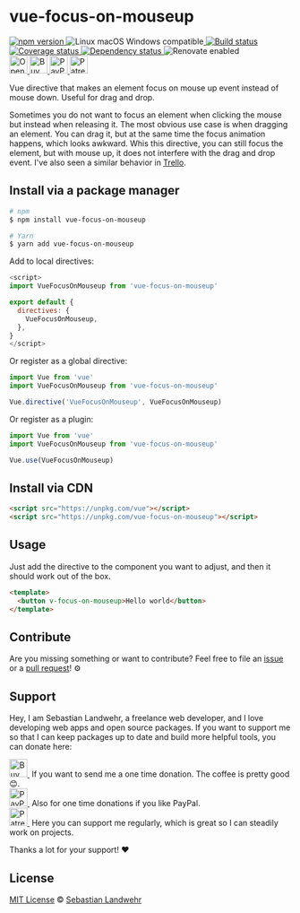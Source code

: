 <!-- TITLE/ -->
# vue-focus-on-mouseup
<!-- /TITLE -->

<!-- BADGES/ -->
  <p>
    <a href="https://npmjs.org/package/vue-focus-on-mouseup">
      <img
        src="https://img.shields.io/npm/v/vue-focus-on-mouseup.svg"
        alt="npm version"
      >
    </a><img src="https://img.shields.io/badge/os-linux%20%7C%C2%A0macos%20%7C%C2%A0windows-blue" alt="Linux macOS Windows compatible"><a href="https://github.com/dword-design/vue-focus-on-mouseup/actions">
      <img
        src="https://github.com/dword-design/vue-focus-on-mouseup/workflows/build/badge.svg"
        alt="Build status"
      >
    </a><a href="https://codecov.io/gh/dword-design/vue-focus-on-mouseup">
      <img
        src="https://codecov.io/gh/dword-design/vue-focus-on-mouseup/branch/master/graph/badge.svg"
        alt="Coverage status"
      >
    </a><a href="https://david-dm.org/dword-design/vue-focus-on-mouseup">
      <img src="https://img.shields.io/david/dword-design/vue-focus-on-mouseup" alt="Dependency status">
    </a><img src="https://img.shields.io/badge/renovate-enabled-brightgreen" alt="Renovate enabled"><br/><a href="https://gitpod.io/#https://github.com/dword-design/vue-focus-on-mouseup">
      <img
        src="https://gitpod.io/button/open-in-gitpod.svg"
        alt="Open in Gitpod"
        height="32"
      >
    </a><a href="https://www.buymeacoffee.com/dword">
      <img
        src="https://www.buymeacoffee.com/assets/img/guidelines/download-assets-sm-2.svg"
        alt="Buy Me a Coffee"
        height="32"
      >
    </a><a href="https://paypal.me/SebastianLandwehr">
      <img
        src="https://sebastianlandwehr.com/images/paypal.svg"
        alt="PayPal"
        height="32"
      >
    </a><a href="https://www.patreon.com/dworddesign">
      <img
        src="https://sebastianlandwehr.com/images/patreon.svg"
        alt="Patreon"
        height="32"
      >
    </a>
</p>
<!-- /BADGES -->

<!-- DESCRIPTION/ -->
Vue directive that makes an element focus on mouse up event instead of mouse down. Useful for drag and drop.
<!-- /DESCRIPTION -->

Sometimes you do not want to focus an element when clicking the mouse but instead when releasing it. The most obvious use case is when dragging an element. You can drag it, but at the same time the focus animation happens, which looks awkward. Whis this directive, you can still focus the element, but with mouse up, it does not interfere with the drag and drop event. I've also seen a similar behavior in [Trello](https://trello.com).

<!-- INSTALL/ -->
## Install via a package manager

```bash
# npm
$ npm install vue-focus-on-mouseup

# Yarn
$ yarn add vue-focus-on-mouseup
```

Add to local directives:

```js
<script>
import VueFocusOnMouseup from 'vue-focus-on-mouseup'

export default {
  directives: {
    VueFocusOnMouseup,
  },
}
</script>
```

Or register as a global directive:

```js
import Vue from 'vue'
import VueFocusOnMouseup from 'vue-focus-on-mouseup'

Vue.directive('VueFocusOnMouseup', VueFocusOnMouseup)
```

Or register as a plugin:

```js
import Vue from 'vue'
import VueFocusOnMouseup from 'vue-focus-on-mouseup'

Vue.use(VueFocusOnMouseup)
```

## Install via CDN

```html
<script src="https://unpkg.com/vue"></script>
<script src="https://unpkg.com/vue-focus-on-mouseup"></script>
```
<!-- /INSTALL -->

## Usage

Just add the directive to the component you want to adjust, and then it should work out of the box.

```html
<template>
  <button v-focus-on-mouseup>Hello world</button>
</template>
```

<!-- LICENSE/ -->
## Contribute

Are you missing something or want to contribute? Feel free to file an [issue](https://github.com/dword-design/vue-focus-on-mouseup/issues) or a [pull request](https://github.com/dword-design/vue-focus-on-mouseup/pulls)! ⚙️

## Support

Hey, I am Sebastian Landwehr, a freelance web developer, and I love developing web apps and open source packages. If you want to support me so that I can keep packages up to date and build more helpful tools, you can donate here:

<p>
  <a href="https://www.buymeacoffee.com/dword">
    <img
      src="https://www.buymeacoffee.com/assets/img/guidelines/download-assets-sm-2.svg"
      alt="Buy Me a Coffee"
      height="32"
    >
  </a>&nbsp;If you want to send me a one time donation. The coffee is pretty good 😊.<br/>
  <a href="https://paypal.me/SebastianLandwehr">
    <img
      src="https://sebastianlandwehr.com/images/paypal.svg"
      alt="PayPal"
      height="32"
    >
  </a>&nbsp;Also for one time donations if you like PayPal.<br/>
  <a href="https://www.patreon.com/dworddesign">
    <img
      src="https://sebastianlandwehr.com/images/patreon.svg"
      alt="Patreon"
      height="32"
    >
  </a>&nbsp;Here you can support me regularly, which is great so I can steadily work on projects.
</p>

Thanks a lot for your support! ❤️

## License

[MIT License](https://opensource.org/licenses/MIT) © [Sebastian Landwehr](https://sebastianlandwehr.com)
<!-- /LICENSE -->
